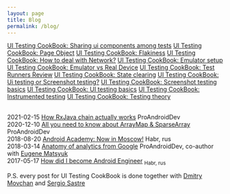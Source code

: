 ```yaml
---
layout: page
title: Blog
permalink: /blog/
---
```



[UI Testing CookBook: Sharing ui components among tests](https://android-ui-testing.github.io/Cookbook/practices/shared_test_components/)
[UI Testing CookBook: Page Object](https://android-ui-testing.github.io/Cookbook/practices/page_object/)
[UI Testing CookBook: Flakiness](https://android-ui-testing.github.io/Cookbook/practices/flakiness/)
[UI Testing CookBook: How to deal with Network?](https://android-ui-testing.github.io/Cookbook/practices/network/)
[UI Testing CookBook: Emulator setup](https://android-ui-testing.github.io/Cookbook/practices/emulator_setup/)
[UI Testing CookBook: Emulator vs Real Device](https://android-ui-testing.github.io/Cookbook/practices/emulator_vs_real_device/)
[UI Testing CookBook: Test Runners Review](https://android-ui-testing.github.io/Cookbook/practices/test_runners_review/)
[UI Testing CookBook: State clearing](https://android-ui-testing.github.io/Cookbook/practices/state_clearing/)
[UI Testing CookBook: Ui testing or Screenshot testing?](https://android-ui-testing.github.io/Cookbook/basics/ui_tests_vs_snapshot_tests/)
[UI Testing CookBook: Screenshot testing basics](https://android-ui-testing.github.io/Cookbook/basics/screenshot_testing/)
[UI Testing CookBook: UI testing basics](https://android-ui-testing.github.io/Cookbook/basics/ui_testing/)
[UI Testing CookBook: Instrumented testing](https://android-ui-testing.github.io/Cookbook/basics/instrumented_testing_basics/)
[UI Testing CookBook: Testing theory](https://android-ui-testing.github.io/Cookbook/basics/testing_theory/)



<br>2021-02-15 [How RxJava chain actually works](https://proandroiddev.com/how-rxjava-chain-actually-works-2800692f7e13) ProAndroidDev
<br>2020-12-10 [All you need to know about ArrayMap & SparseArray](https://proandroiddev.com/all-you-need-to-know-about-arraymap-sparsearray-49759c2ecbf9) ProAndroidDev 
<br>2018-08-20 [Android Academy: Now in Moscow!](https://habr.com/ru/post/420573/) Habr, rus
<br>2018-03-14 [Anatomy of analytics from Google](https://proandroiddev.com/anatomy-of-analytics-from-google-e107fff107ab) ProAndroidDev, co-author with [Eugene Matsyuk](https://github.com/matzuk)
<br>2017-05-17 [How did I become Android Engineer](https://habr.com/ru/post/328888/) <sub>Habr, rus</sub>

P.S. every post for UI Testing CookBook is done together with [Dmitry Movchan](https://github.com/v1sar) and [Sergio Sastre](https://github.com/sergio-sastre)
